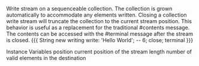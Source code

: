 Write stream on a sequenceable collection. The collection is grown automatically to accommodate any elements written. Closing a collection write stream will truncate the collection to the current stream position. This behavior is useful as a replacement for the traditional #contents message. The contents can be accessed with the #terminal message after the stream is closed.
{{{
	String new writing write: 'Hello World'; -- 6; close; terminal
}}}

Instance Variables
	position	<Integer> current position of the stream
	length	<Integer> number of valid elements in the destination

